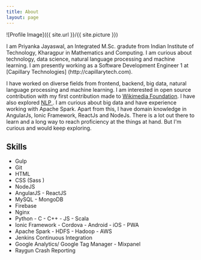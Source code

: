 ```yaml
---
title: About
layout: page
---
```

![Profile Image]({{ site.url }}/{{ site.picture }})

<p>I am Priyanka Jayaswal, an Integrated M.Sc. gradute from Indian Institute of Technology, Kharagpur in Mathematics and Computing. I am curious about technology, data science, natural language processing and machine learning. I am presently working as a Software Development Engineer 1 at [Capillary Technologies] (http://capillarytech.com).</p>

<p>I have worked on diverse fields from frontend, backend, big data, natural language processing and machine learning. I am interested in open source contribution with my first contribution made to <a href="https://gerrit.wikimedia.org/r/#/q/owner:priyankajayaswal025%2540gmail.com"> Wikimedia Foundation</a>. I have also explored <a href="https://arxiv.org/pdf/1606.06424.pdf"> NLP </a>. I am curious about big data and have experience working with Apache Spark. Apart from this, I have domain knowledge in AngularJs, Ionic Framework, ReactJs and NodeJs. There is a lot out there to learn and a long way to reach proficiency at the things at hand. But I'm curious and would keep exploring.</p>

<h2>Skills</h2>

<ul class="skill-list">
	<li>Gulp</li>
	<li>Git</li>
	<li>HTML</li>
	<li>CSS (Sass )</li>
	<li>NodeJS</li>
	<li>AngularJS - ReactJS</li>
	<li>MySQL - MongoDB</li>
	<li>Firebase</li>
	<li>Nginx</li>
	<li>Python - C - C++ - JS - Scala</li>
	<li>Ionic Framework - Cordova - Android - iOS - PWA</li>
	<li>Apache Spark - HDFS - Hadoop - AWS</li>
	<li>Jenkins Continuous Integration</li>
	<li>Google Analytics/ Google Tag Manager - Mixpanel</li>
	<li>Raygun Crash Reporting</li>
</ul>

<!-- <h2>Projects</h2>

<ul>
	<li><a href="https://github.com/">Lorem Lorem</a></li>
	<li><a href="https://github.com/">Ipsum Dolor</a></li>
	<li><a href="https://github.com/">Dolor Lorem</a></li>
</ul> -->
